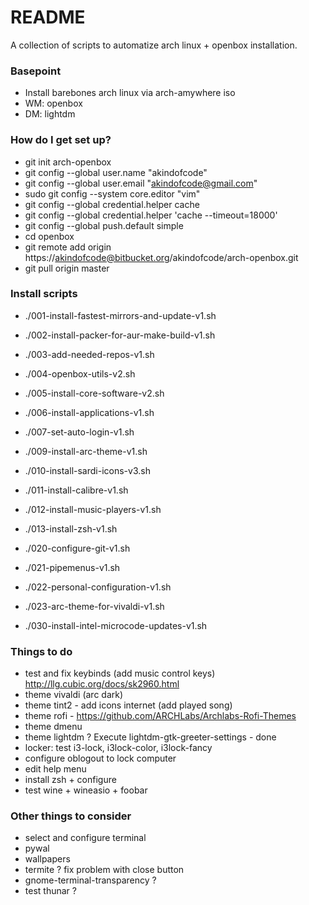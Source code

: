 # README #

A collection of scripts to automatize arch linux + openbox installation.

### Basepoint ###

* Install barebones arch linux via arch-amywhere iso
* WM: openbox
* DM: lightdm

### How do I get set up? ###

* git init arch-openbox
* git config --global user.name "akindofcode"
* git config --global user.email "akindofcode@gmail.com"
* sudo git config --system core.editor "vim"
* git config --global credential.helper cache
* git config --global credential.helper 'cache --timeout=18000'
* git config --global push.default simple
* cd openbox
* git remote add origin https://akindofcode@bitbucket.org/akindofcode/arch-openbox.git
* git pull origin master

### Install scripts ###

* ./001-install-fastest-mirrors-and-update-v1.sh
* ./002-install-packer-for-aur-make-build-v1.sh
* ./003-add-needed-repos-v1.sh
* ./004-openbox-utils-v2.sh
* ./005-install-core-software-v2.sh
* ./006-install-applications-v1.sh
* ./007-set-auto-login-v1.sh
* ./009-install-arc-theme-v1.sh
* ./010-install-sardi-icons-v3.sh
* ./011-install-calibre-v1.sh
* ./012-install-music-players-v1.sh
* ./013-install-zsh-v1.sh

* ./020-configure-git-v1.sh
* ./021-pipemenus-v1.sh
* ./022-personal-configuration-v1.sh
* ./023-arc-theme-for-vivaldi-v1.sh

* ./030-install-intel-microcode-updates-v1.sh

### Things to do ###

* test and fix keybinds (add music control keys) http://llg.cubic.org/docs/sk2960.html
* theme vivaldi (arc dark)
* theme tint2 - add icons internet (add played song)
* theme rofi - https://github.com/ARCHLabs/Archlabs-Rofi-Themes
* theme dmenu
* theme lightdm ? Execute lightdm-gtk-greeter-settings - done
* locker: test i3-lock, i3lock-color, i3lock-fancy
* configure oblogout to lock computer
* edit help menu
* install zsh + configure
* test wine + wineasio + foobar

### Other things to consider ###

* select and configure terminal 
* pywal
* wallpapers
* termite ? fix problem with close button
* gnome-terminal-transparency ?
* test thunar ?